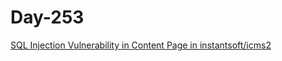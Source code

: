 # Day-253

[SQL Injection Vulnerability in Content Page in instantsoft/icms2](https://huntr.dev/bounties/cb72cc17-5a0d-4392-9a5f-a13aa773de9e/)
